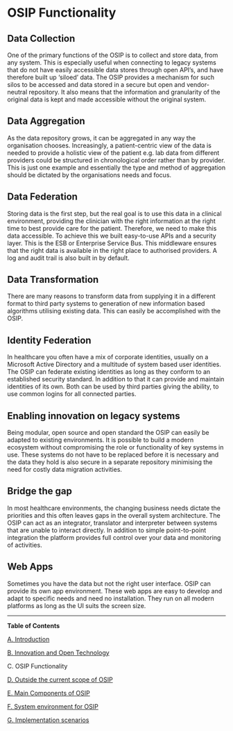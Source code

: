 OSIP Functionality
======

Data Collection
------

One of the primary functions of the OSIP is to collect and store data, from any system. This is especially useful when connecting to legacy systems that do not have easily accessible data stores through open API’s, and have therefore built up ‘siloed’ data. The OSIP provides a mechanism for such silos to be accessed and data stored in a secure but open and vendor-neutral repository. It also means that the information and granularity of the original data is kept and made accessible without the original system.

Data Aggregation
------

As the data repository grows, it can be aggregated in any way the organisation chooses. Increasingly, a patient-centric view of the data is needed to provide a holistic view of the patient e.g. lab data from different providers could be structured in chronological order rather than by provider. This is just one example and essentially the type and method of aggregation should be dictated by the organisations needs and focus.

Data Federation
------

Storing data is the first step, but the real goal is to use this data in a clinical environment, providing the clinician with the right information at the right time to best provide care for the patient. Therefore, we need to make this data accessible. To achieve this we built easy-to-use APIs and a security layer. This is the ESB or Enterprise Service Bus. This middleware ensures that the right data is available in the right place to authorised providers. A log and audit trail is also built in by default. 

Data Transformation
------

There are many reasons to transform data from supplying it in a different format to third party systems to generation of new information based algorithms utilising existing data.  This can easily be accomplished with the OSIP. 

Identity Federation
------

In healthcare you often have a mix of corporate identities, usually on a Microsoft Active Directory and a multitude of system based user identities. The OSIP can federate existing identities as long as they conform to an established security standard. In addition to that it can provide and maintain identities of its own. Both can be used by third parties giving the ability, to use common logins for all connected parties.

Enabling innovation on legacy systems
------

Being modular, open source and open standard the OSIP can easily be adapted to existing environments. It is possible to build a modern ecosystem without compromising the role or functionality of key systems in use. These systems do not have to be replaced before it is necessary and the data they hold is also secure in a separate repository minimising the need for costly data migration activities. 

Bridge the gap
------
In most healthcare environments, the changing business needs dictate the priorities and this often leaves gaps in the overall system architecture. The OSIP can act as an integrator, translator and interpreter between systems that are unable to interact directly. In addition to simple point-to-point integration the platform provides full control over your data and monitoring of activities.

Web Apps
------

Sometimes you have the data but not the right user interface. OSIP can provide its own app environment. These web apps are easy to develop and adapt to specific needs and need no installation. They run on all modern platforms as long as the UI suits the screen size.

----
**Table of Contents**

[A. Introduction](white_paper/introduction.html)

[B. Innovation and Open Technology](white_paper/B_innovation_and_open_technology.html)

C. OSIP Functionality

[D. Outside the current scope of OSIP](white_paper/D_outside_the_current_scope_of_osip.html)

[E. Main Components of OSIP](white_paper/E_main_components_of_osip.html)

[F. System environment for OSIP](white_paper/F_system_environment_for_osip.md)

[G. Implementation scenarios](white_paper/G_implementation_scenarios.md)
